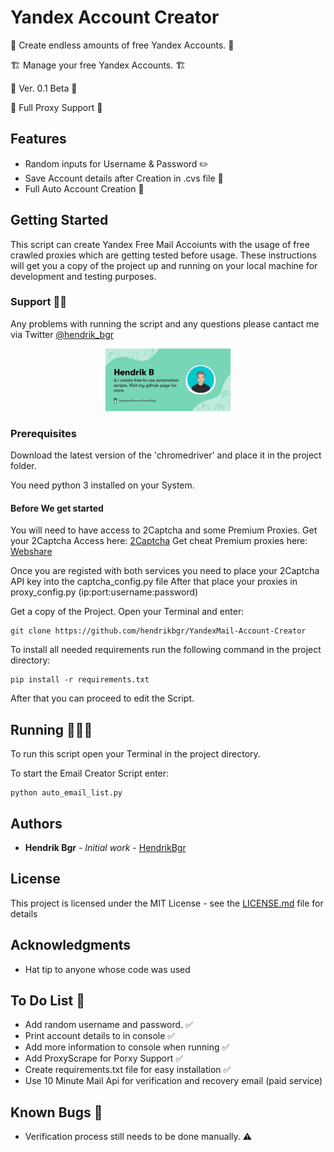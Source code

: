 # Yandex Account Creator

🚀 Create endless amounts of free Yandex Accounts. 🚀

🏗 Manage your free Yandex Accounts. 🏗

📌 Ver. 0.1 Beta 📌

🤖 Full Proxy Support 🤖

## Features

* Random inputs for Username & Password ✏️
* Save Account details after Creation in .cvs file 🧾
* Full Auto Account Creation 🤖

## Getting Started

This script can create Yandex Free Mail Accoiunts with the usage of free crawled proxies which are getting tested before usage. 
These instructions will get you a copy of the project up and running on your local machine for development and testing purposes.

### Support 👨‍💻

Any problems with running the script and any questions please cantact me via Twitter [@hendrik_bgr](https://twitter.com/Hendrik_bgr)

<div align="center">
<a href="http://www.gramscript.com" target="_blank">
<img src="./img/img.jpg" alt="alt text" width="200px">
</a>
</div>

### Prerequisites

Download the latest version of the 'chromedriver' and place it in the project folder.

You need python 3 installed on your System.

#### Before We get started

You will need to have access to 2Captcha and some Premium Proxies. 
Get your 2Captcha Access here: [2Captcha](https://2captcha.com?from=11504913)
Get cheat Premium proxies here: [Webshare](https://www.webshare.io/?referral_code=ice0nzm10avc)

Once you are registed with both services you need to place your 2Captcha API key into the captcha_config.py file
After that place your proxies in proxy_config.py (ip:port:username:password)

Get a copy of the Project. Open your Terminal and enter:

```
git clone https://github.com/hendrikbgr/YandexMail-Account-Creator
```

To install all needed requirements run the following command in the project directory:

```
pip install -r requirements.txt
```

After that you can proceed to edit the Script.

## Running 🏃🏽‍♂️

To run this script open your Terminal in the project directory.

To start the Email Creator Script enter:

```
python auto_email_list.py
```

## Authors

* **Hendrik Bgr** - *Initial work* - [HendrikBgr](https://github.com/hendrikbgr)

## License

This project is licensed under the MIT License - see the [LICENSE.md](LICENSE.md) file for details

## Acknowledgments

* Hat tip to anyone whose code was used

## To Do List 📝

* Add random username and password. ✅
* Print account details to in console ✅
* Add more information to console when running ✅
* Add ProxyScrape for Porxy Support ✅
* Create requirements.txt file for easy installation ✅
* Use 10 Minute Mail Api for verification and recovery email (paid service)

## Known Bugs 🐛

* Verification process still needs to be done manually. ⚠️

